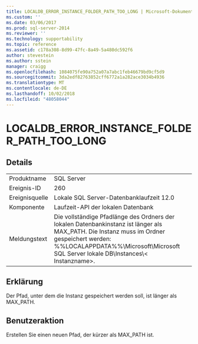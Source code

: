 ```yaml
---
title: LOCALDB_ERROR_INSTANCE_FOLDER_PATH_TOO_LONG | Microsoft-Dokumentation
ms.custom: ''
ms.date: 03/06/2017
ms.prod: sql-server-2014
ms.reviewer: ''
ms.technology: supportability
ms.topic: reference
ms.assetid: c178a308-8d99-47fc-8a49-5a480dc592f6
author: stevestein
ms.author: sstein
manager: craigg
ms.openlocfilehash: 1084075fe90a752a07a7abc1feb46679bd9cf5d9
ms.sourcegitcommit: 3da2edf82763852cff6772a1a282ace3034b4936
ms.translationtype: MT
ms.contentlocale: de-DE
ms.lasthandoff: 10/02/2018
ms.locfileid: "48058044"
---
```

# <a name="localdberrorinstancefolderpathtoolong"></a>LOCALDB_ERROR_INSTANCE_FOLDER_PATH_TOO_LONG
    
## <a name="details"></a>Details  
  
|||  
|-|-|  
|Produktname|SQL Server|  
|Ereignis-ID|260|  
|Ereignisquelle|Lokale SQL Server-Datenbanklaufzeit 12.0|  
|Komponente|Laufzeit-API der lokalen Datenbank|  
|Meldungstext|Die vollständige Pfadlänge des Ordners der lokalen Datenbankinstanz ist länger als MAX_PATH. Die Instanz muss im Ordner gespeichert werden: %%LOCALAPPDATA%%\Microsoft\Microsoft SQL Server lokale DB\Instances\\< Instanzname\>.|  
  
## <a name="explanation"></a>Erklärung  
 Der Pfad, unter dem die Instanz gespeichert werden soll, ist länger als MAX_PATH.  
  
## <a name="user-action"></a>Benutzeraktion  
 Erstellen Sie einen neuen Pfad, der kürzer als MAX_PATH ist.  
  
  
